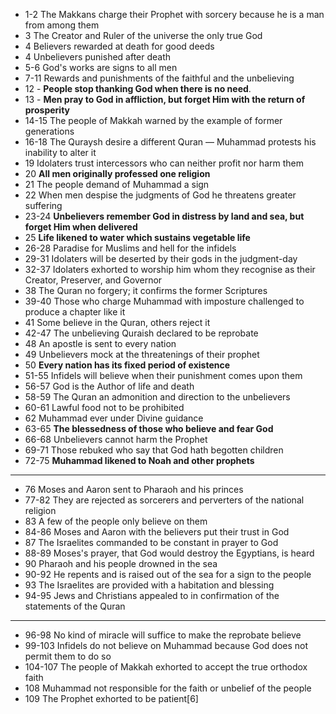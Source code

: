 * 1-2 The Makkans charge their Prophet with sorcery because he is a man from among them
* 3 The Creator and Ruler of the universe the only true God
* 4 Believers rewarded at death for good deeds
* 4 Unbelievers punished after death
* 5-6 God's works are signs to all men
* 7-11 Rewards and punishments of the faithful and the unbelieving
* 12 - __People stop thanking God when there is no need__.
* 13 - __Men pray to God in affliction, but forget Him with the return of prosperity__
* 14-15 The people of Makkah warned by the example of former generations
* 16-18 The Quraysh desire a different Quran — Muhammad protests his inability to alter it
* 19 Idolaters trust intercessors who can neither profit nor harm them
* 20 __All men originally professed one religion__
* 21 The people demand of Muhammad a sign
* 22 When men despise the judgments of God he threatens greater suffering
* 23-24 __Unbelievers remember God in distress by land and sea, but forget Him when delivered__
* 25 __Life likened to water which sustains vegetable life__
* 26-28 Paradise for Muslims and hell for the infidels
* 29-31 Idolaters will be deserted by their gods in the judgment-day
* 32-37 Idolaters exhorted to worship him whom they recognise as their Creator, Preserver, and Governor
* 38 The Quran no forgery; it confirms the former Scriptures
* 39-40 Those who charge Muhammad with imposture challenged to produce a chapter like it
* 41 Some believe in the Quran, others reject it
* 42-47 The unbelieving Quraish declared to be reprobate
* 48 An apostle is sent to every nation
* 49 Unbelievers mock at the threatenings of their prophet
* 50 __Every nation has its fixed period of existence__
* 51-55 Infidels will believe when their punishment comes upon them
* 56-57 God is the Author of life and death
* 58-59 The Quran an admonition and direction to the unbelievers
* 60-61 Lawful food not to be prohibited
* 62 Muhammad ever under Divine guidance
* 63-65 __The blessedness of those who believe and fear God__
* 66-68 Unbelievers cannot harm the Prophet
* 69-71 Those rebuked who say that God hath begotten children
* 72-75 __Muhammad likened to Noah and other prophets__
***
* 76 Moses and Aaron sent to Pharaoh and his princes
* 77-82 They are rejected as sorcerers and perverters of the national religion
* 83 A few of the people only believe on them
* 84-86 Moses and Aaron with the believers put their trust in God
* 87 The Israelites commanded to be constant in prayer to God
* 88-89 Moses's prayer, that God would destroy the Egyptians, is heard
* 90 Pharaoh and his people drowned in the sea
* 90-92 He repents and is raised out of the sea for a sign to the people
* 93 The Israelites are provided with a habitation and blessing
* 94-95 Jews and Christians appealed to in confirmation of the statements of the Quran
**** 
* 96-98 No kind of miracle will suffice to make the reprobate believe
* 99-103 Infidels do not believe on Muhammad because God does not permit them to do so
* 104-107 The people of Makkah exhorted to accept the true orthodox faith
* 108 Muhammad not responsible for the faith or unbelief of the people
* 109 The Prophet exhorted to be patient[6]

